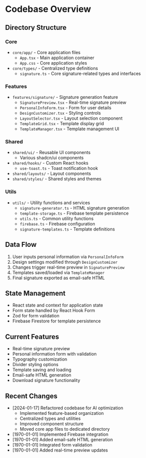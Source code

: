 # Codebase Overview

## Directory Structure

### Core
- `core/app/` - Core application files
  - `App.tsx` - Main application container
  - `App.css` - Core application styles
- `core/types/` - Centralized type definitions
  - `signature.ts` - Core signature-related types and interfaces

### Features
- `features/signature/` - Signature generation feature
  - `SignaturePreview.tsx` - Real-time signature preview
  - `PersonalInfoForm.tsx` - Form for user details
  - `DesignCustomizer.tsx` - Styling controls
  - `LayoutSelector.tsx` - Layout selection component
  - `TemplateGrid.tsx` - Template display grid
  - `TemplateManager.tsx` - Template management UI

### Shared
- `shared/ui/` - Reusable UI components
  - Various shadcn/ui components
- `shared/hooks/` - Custom React hooks
  - `use-toast.ts` - Toast notification hook
- `shared/layouts/` - Layout components
- `shared/styles/` - Shared styles and themes

### Utils
- `utils/` - Utility functions and services
  - `signature-generator.ts` - HTML signature generation
  - `template-storage.ts` - Firebase template persistence
  - `utils.ts` - Common utility functions
  - `firebase.ts` - Firebase configuration
  - `signature-templates.ts` - Template definitions

## Data Flow
1. User inputs personal information via `PersonalInfoForm`
2. Design settings modified through `DesignCustomizer`
3. Changes trigger real-time preview in `SignaturePreview`
4. Templates saved/loaded via `TemplateManager`
5. Final signature exported as email-safe HTML

## State Management
- React state and context for application state
- Form state handled by React Hook Form
- Zod for form validation
- Firebase Firestore for template persistence

## Current Features
- Real-time signature preview
- Personal information form with validation
- Typography customization
- Divider styling options
- Template saving and loading
- Email-safe HTML generation
- Download signature functionality

## Recent Changes
- [2024-01-17] Refactored codebase for AI optimization
  - Implemented feature-based organization
  - Centralized types and utilities
  - Improved component structure
  - Moved core app files to dedicated directory
- [1970-01-01] Implemented Firebase integration
- [1970-01-01] Added email-safe HTML generation
- [1970-01-01] Integrated form validation
- [1970-01-01] Added real-time preview updates
